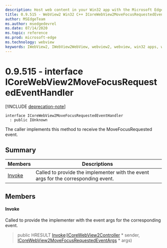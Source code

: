 ```yaml
---
description: Host web content in your Win32 app with the Microsoft Edge WebView2 control
title: 0.9.515 - WebView2 Win32 C++ ICoreWebView2MoveFocusRequestedEventHandler
author: MSEdgeTeam
ms.author: msedgedevrel
ms.date: 07/14/2020
ms.topic: reference
ms.prod: microsoft-edge
ms.technology: webview
keywords: IWebView2, IWebView2WebView, webview2, webview, win32 apps, win32, edge, ICoreWebView2, ICoreWebView2Controller, browser control, edge html
---
```


# 0.9.515 - interface ICoreWebView2MoveFocusRequestedEventHandler 

[!INCLUDE [deprecation-note](../../includes/deprecation-note.md)]

```
interface ICoreWebView2MoveFocusRequestedEventHandler
  : public IUnknown
```

The caller implements this method to receive the MoveFocusRequested event.

## Summary

 Members                        | Descriptions
--------------------------------|---------------------------------------------
[Invoke](#invoke) | Called to provide the implementer with the event args for the corresponding event.

## Members

#### Invoke 

Called to provide the implementer with the event args for the corresponding event.

> public HRESULT [Invoke](#invoke)([ICoreWebView2Controller](icorewebview2controller.md) * sender, [ICoreWebView2MoveFocusRequestedEventArgs](icorewebview2movefocusrequestedeventargs.md) * args)

